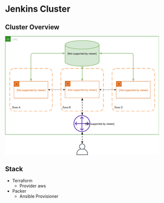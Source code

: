 # Jenkins Cluster

## Cluster Overview
![Jnekins Cluster](docs/jenkins-cluster.svg)

## Stack
- Terraform
  - Provider aws
- Packer
  - Ansible Provisioner
